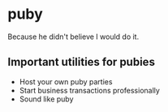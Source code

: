 # puby

Because he didn't believe I would do it.

## Important utilities for pubies

- Host your own puby parties
- Start business transactions professionally
- Sound like puby
